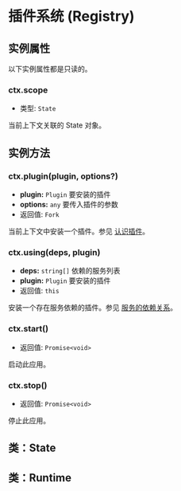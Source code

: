 # 插件系统 (Registry)

## 实例属性

以下实例属性都是只读的。

### ctx.scope

- 类型: `State`

当前上下文关联的 State 对象。

## 实例方法

### ctx.plugin(plugin, options?)

- **plugin:** `Plugin` 要安装的插件
- **options:** `any` 要传入插件的参数
- 返回值: `Fork`

当前上下文中安装一个插件。参见 [认识插件](../../guide/plugin/)。

### ctx.using(deps, plugin)

- **deps:** `string[]` 依赖的服务列表
- **plugin:** `Plugin` 要安装的插件
- 返回值: `this`

安装一个存在服务依赖的插件。参见 [服务的依赖关系](../../guide/plugin/service.md#服务的依赖关系)。

### ctx.start()

- 返回值: `Promise<void>`

启动此应用。

### ctx.stop()

- 返回值: `Promise<void>`

停止此应用。

## 类：State

## 类：Runtime
